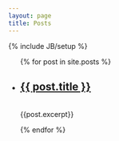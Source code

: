 ```yaml
---
layout: page
title: Posts
---
```

{% include JB/setup %}


<ul class="posts">
  {% for post in site.posts %}
    <li><h2><a href="{{ BASE_PATH }}{{ post.url }}">{{ post.title }}</a></h2></li>
    </br>
    <div class = “article”>{{post.excerpt}}</div>

  {% endfor %}
</ul>
